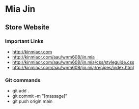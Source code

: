 # Mia Jin

## Store Website

### Important Links

- http://kinmiaor.com
- http://kinmiaor.com/aau/wnm608/jin.mia
- http://kinmiaor.com/aau/wnm608/jin.mia/css/styleguide.css
- http://kinmiaor.com/aau/wnm608/jin.mia/recipes/index.html


### Git commands

- git add .
- git commit -m "[massage]"
- git push origin main